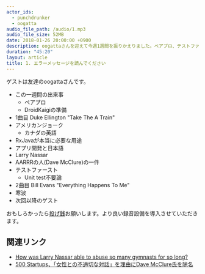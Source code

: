 ```yaml
---
actor_ids:
  - punchdrunker
  - oogatta
audio_file_path: /audio/1.mp3
audio_file_size: 52MB
date: 2018-01-26 20:00:00 +0900
description: oogattaさんを迎えて今週1週間を振りかえりました。ペアプロ、テストファースト、RxJavaやアメリカ体操連盟について話しました。
duration: "45:20"
layout: article
title: 1. エラーメッセージを読んでください
---
```


ゲストは友達のoogattaさんです。

- この一週間の出来事
  - ペアプロ
  - DroidKaigiの準備
- 1曲目 Duke Ellington "Take The A Train"
- アメリカンジョーク
  - カナダの英語
- RxJavaが本当に必要な用途
- アプリ開発と日本語
- Larry Nassar
- AARRRの人(Dave McClure)の一件
- テストファースト
  - Unit test不要論
- 2曲目 Bill Evans "Everything Happens To Me"
- 寒波
- 次回以降のゲスト

おもしろかったら[投げ銭]('http://amzn.asia/dVA2MT3')お願いします。より良い録音設備を導入させていただきます。

## 関連リンク

- [How was Larry Nassar able to abuse so many gymnasts for so long?](https://www.theguardian.com/sport/2018/jan/26/larry-nassar-abuse-gymnasts-scandal-culture)
- [500 Startups、「女性との不適切な対話」を理由にDave McClure氏を除名](http://thebridge.jp/2017/07/500-startups-replaced-ceo-dave-mcclure-because-of-inappropriate-interactions-with-women)

